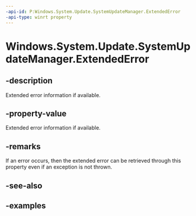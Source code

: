 ```yaml
---
-api-id: P:Windows.System.Update.SystemUpdateManager.ExtendedError
-api-type: winrt property
---
```


<!-- Property syntax.
public HResult ExtendedError { get; }
-->

# Windows.System.Update.SystemUpdateManager.ExtendedError

## -description
Extended error information if available.

## -property-value
Extended error information if available.

## -remarks
If an error occurs, then the extended error can be retrieved through this property even if an exception is not thrown.

## -see-also

## -examples

